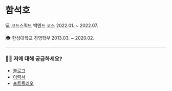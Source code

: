 
# 함석호


💻 코드스쿼드 백엔드 코스 2022.01. ~ 2022.07.  

🎓 한성대학교 경영학부 2013.03. ~ 2020.02. 

---

### 💁‍♂️ 저에 대해 궁금하세요?

- [블로그](https://forkyy.tistory.com)
- [이력서](http://forkyy-dev.site)
- [포트폴리오](https://forkyy.notion.site/e21852bd7a71441f8868a91abfd3b8f0)
